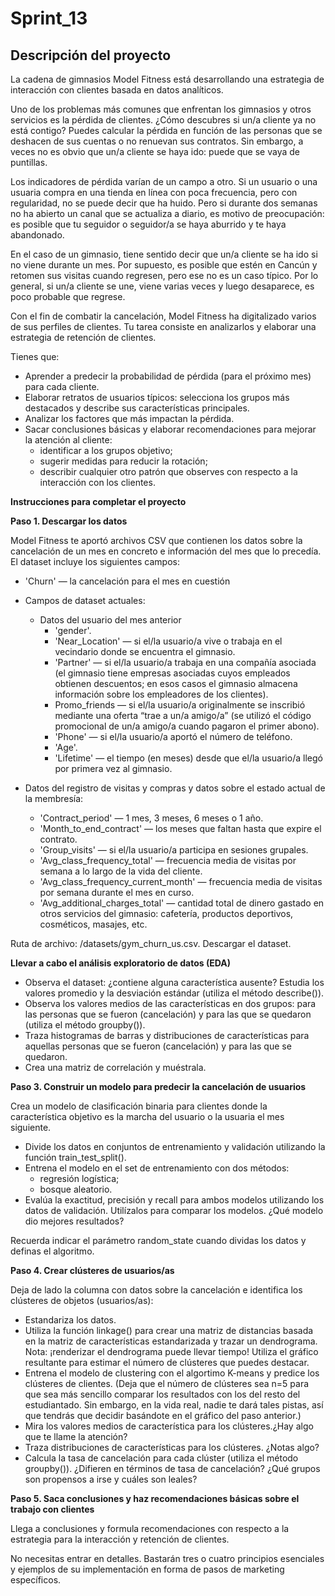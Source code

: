 # Sprint_13

## **Descripción del proyecto**
La cadena de gimnasios Model Fitness está desarrollando una estrategia de interacción con clientes basada en datos analíticos.

Uno de los problemas más comunes que enfrentan los gimnasios y otros servicios es la pérdida de clientes. ¿Cómo descubres si un/a cliente ya no está contigo? Puedes calcular la pérdida en función de las personas que se deshacen de sus cuentas o no renuevan sus contratos. Sin embargo, a veces no es obvio que un/a cliente se haya ido: puede que se vaya de puntillas.

Los indicadores de pérdida varían de un campo a otro. Si un usuario o una usuaria compra en una tienda en línea con poca frecuencia, pero con regularidad, no se puede decir que ha huido. Pero si durante dos semanas no ha abierto un canal que se actualiza a diario, es motivo de preocupación: es posible que tu seguidor o seguidor/a se haya aburrido y te haya abandonado.

En el caso de un gimnasio, tiene sentido decir que un/a cliente se ha ido si no viene durante un mes. Por supuesto, es posible que estén en Cancún y retomen sus visitas cuando regresen, pero ese no es un caso típico. Por lo general, si un/a cliente se une, viene varias veces y luego desaparece, es poco probable que regrese.

Con el fin de combatir la cancelación, Model Fitness ha digitalizado varios de sus perfiles de clientes. Tu tarea consiste en analizarlos y elaborar una estrategia de retención de clientes.

Tienes que:

* Aprender a predecir la probabilidad de pérdida (para el próximo mes) para cada cliente.
* Elaborar retratos de usuarios típicos: selecciona los grupos más destacados y describe sus características principales.
* Analizar los factores que más impactan la pérdida.
* Sacar conclusiones básicas y elaborar recomendaciones para mejorar la atención al cliente:
  * identificar a los grupos objetivo;
  * sugerir medidas para reducir la rotación;
  * describir cualquier otro patrón que observes con respecto a la interacción con los clientes.

**Instrucciones para completar el proyecto**

**Paso 1. Descargar los datos**

Model Fitness te aportó archivos CSV que contienen los datos sobre la cancelación de un mes en concreto e información del mes que lo precedía. El dataset incluye los siguientes campos:

* 'Churn' — la cancelación para el mes en cuestión
* Campos de dataset actuales:
  * Datos del usuario del mes anterior
    * 'gender'.
    * 'Near_Location' — si el/la usuario/a vive o trabaja en el vecindario donde se encuentra el gimnasio.
    * 'Partner' — si el/la usuario/a trabaja en una compañía asociada (el gimnasio tiene empresas asociadas cuyos empleados obtienen descuentos; en esos casos el gimnasio almacena información sobre los empleadores de los clientes).
    * Promo_friends — si el/la usuario/a originalmente se inscribió mediante una oferta “trae a un/a amigo/a” (se utilizó el código promocional de un/a amigo/a cuando pagaron el primer abono).
    * 'Phone' — si el/la usuario/a aportó el número de teléfono.
    * 'Age'.
    * 'Lifetime' — el tiempo (en meses) desde que el/la usuario/a llegó por primera vez al gimnasio.

* Datos del registro de visitas y compras y datos sobre el estado actual de la membresía:
  * 'Contract_period' — 1 mes, 3 meses, 6 meses o 1 año.
  * 'Month_to_end_contract' — los meses que faltan hasta que expire el contrato.
  * 'Group_visits' — si el/la usuario/a participa en sesiones grupales.
  * 'Avg_class_frequency_total' — frecuencia media de visitas por semana a lo largo de la vida del cliente.
  * 'Avg_class_frequency_current_month' — frecuencia media de visitas por semana durante el mes en curso.
  * 'Avg_additional_charges_total' — cantidad total de dinero gastado en otros servicios del gimnasio: cafetería, productos deportivos, cosméticos, masajes, etc.

Ruta de archivo: /datasets/gym_churn_us.csv. Descargar el dataset. 

**Llevar a cabo el análisis exploratorio de datos (EDA)**

* Observa el dataset: ¿contiene alguna característica ausente? Estudia los valores promedio y la desviación estándar (utiliza el método describe()).
* Observa los valores medios de las características en dos grupos: para las personas que se fueron (cancelación) y para las que se quedaron (utiliza el método groupby()).
* Traza histogramas de barras y distribuciones de características para aquellas personas que se fueron (cancelación) y para las que se quedaron.
* Crea una matriz de correlación y muéstrala.

**Paso 3. Construir un modelo para predecir la cancelación de usuarios**

Crea un modelo de clasificación binaria para clientes donde la característica objetivo es la marcha del usuario o la usuaria el mes siguiente.

  * Divide los datos en conjuntos de entrenamiento y validación utilizando la función train_test_split().
  * Entrena el modelo en el set de entrenamiento con dos métodos:
    * regresión logística;
    * bosque aleatorio.
  * Evalúa la exactitud, precisión y recall para ambos modelos utilizando los datos de validación. Utilízalos para comparar los modelos. ¿Qué modelo dio mejores resultados?

Recuerda indicar el parámetro random_state cuando dividas los datos y definas el algoritmo. 

**Paso 4. Crear clústeres de usuarios/as**

Deja de lado la columna con datos sobre la cancelación e identifica los clústeres de objetos (usuarios/as):

* Estandariza los datos.
* Utiliza la función linkage() para crear una matriz de distancias basada en la matriz de características estandarizada y trazar un dendrograma. Nota: ¡renderizar el dendrograma puede llevar tiempo! Utiliza el gráfico resultante para estimar el número de clústeres que puedes destacar.
* Entrena el modelo de clustering con el algortimo K-means y predice los clústeres de clientes. (Deja que el número de clústeres sea n=5 para que sea más sencillo comparar los resultados con los del resto del estudiantado. Sin embargo, en la vida real, nadie te dará tales pistas, así que tendrás que decidir basándote en el gráfico del paso anterior.)
* Mira los valores medios de característica para los clústeres.¿Hay algo que te llame la atención?
* Traza distribuciones de características para los clústeres. ¿Notas algo?
* Calcula la tasa de cancelación para cada clúster (utiliza el método groupby()). ¿Difieren en términos de tasa de cancelación? ¿Qué grupos son propensos a irse y cuáles son leales?

**Paso 5. Saca conclusiones y haz recomendaciones básicas sobre el trabajo con clientes**

Llega a conclusiones y formula recomendaciones con respecto a la estrategia para la interacción y retención de clientes.

No necesitas entrar en detalles. Bastarán tres o cuatro principios esenciales y ejemplos de su implementación en forma de pasos de marketing específicos.
